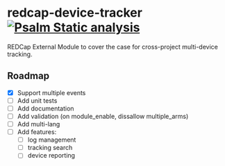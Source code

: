 # redcap-device-tracker [![Psalm Static analysis](https://github.com/tertek/redcap-device-tracker/actions/workflows/main.yml/badge.svg)](https://github.com/tertek/redcap-device-tracker/actions/workflows/main.yml)
REDCap External Module to cover the case for cross-project multi-device tracking.

## Roadmap

- [x] Support multiple events
- [ ] Add unit tests
- [ ] Add documentation
- [ ] Add validation (on module_enable, dissallow multiple_arms)
- [ ] Add multi-lang
- [ ] Add features: 
  - [ ] log management
  - [ ] tracking search
  - [ ] device reporting